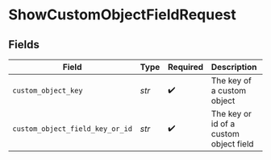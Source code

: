 # ShowCustomObjectFieldRequest


## Fields

| Field                                  | Type                                   | Required                               | Description                            | Example                                |
| -------------------------------------- | -------------------------------------- | -------------------------------------- | -------------------------------------- | -------------------------------------- |
| `custom_object_key`                    | *str*                                  | :heavy_check_mark:                     | The key of a custom object             | car                                    |
| `custom_object_field_key_or_id`        | *str*                                  | :heavy_check_mark:                     | The key or id of a custom object field | make                                   |